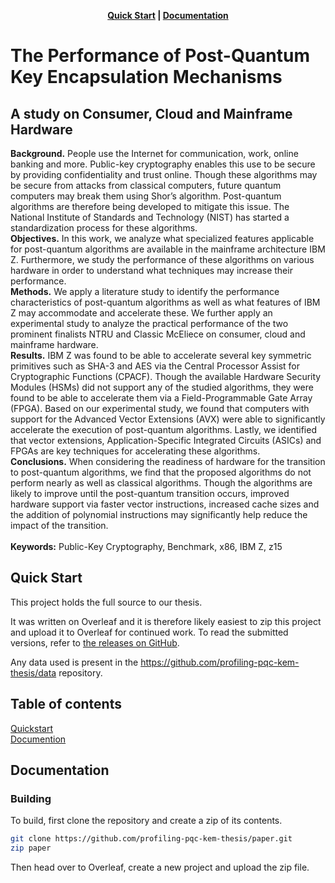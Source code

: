 <p align="center">
  <strong><a href="#quickstart">Quick Start</a> | <a href="#documentation">Documentation</a> </strong>
</p>

# The Performance of Post-Quantum Key Encapsulation Mechanisms
## A study on Consumer, Cloud and Mainframe Hardware

**Background.** People use the Internet for communication, work, online banking and more. Public-key cryptography enables this use to be secure by providing confidentiality and trust online. Though these algorithms may be secure from attacks from classical computers, future quantum computers may break them using Shor’s algorithm. Post-quantum algorithms are therefore being developed to mitigate this issue. The National Institute of Standards and Technology (NIST) has started a standardization process for these algorithms.<br />
**Objectives.** In this work, we analyze what specialized features applicable for post-quantum algorithms are available in the mainframe architecture IBM Z. Furthermore, we study the performance of these algorithms on various hardware in order to understand what techniques may increase their performance.<br />
**Methods.** We apply a literature study to identify the performance characteristics of post-quantum algorithms as well as what features of IBM Z may accommodate and accelerate these. We further apply an experimental study to analyze the practical performance of the two prominent finalists NTRU and Classic McEliece on consumer, cloud and mainframe hardware.<br />
**Results.** IBM Z was found to be able to accelerate several key symmetric primitives such as SHA-3 and AES via the Central Processor Assist for Cryptographic Functions (CPACF). Though the available Hardware Security Modules (HSMs) did not support any of the studied algorithms, they were found to be able to accelerate them via a Field-Programmable Gate Array (FPGA). Based on our experimental study, we found that computers with support for the Advanced Vector Extensions (AVX) were able to significantly accelerate the execution of post-quantum algorithms. Lastly, we identified that vector extensions, Application-Specific Integrated Circuits (ASICs) and FPGAs are key techniques for accelerating these algorithms.<br />
**Conclusions.** When considering the readiness of hardware for the transition to post-quantum algorithms, we find that the proposed algorithms do not perform nearly as well as classical algorithms. Though the algorithms are likely to improve until the post-quantum transition occurs, improved hardware support via faster vector instructions, increased cache sizes and the addition of polynomial instructions may significantly help reduce the impact of the transition.<br /><br />
**Keywords:** Public-Key Cryptography, Benchmark, x86, IBM Z, z15

<a id="quickstart"></a>
## Quick Start

This project holds the full source to our thesis.

It was written on Overleaf and it is therefore likely easiest to zip this project and upload it to Overleaf for continued work. To read the submitted versions, refer to [the releases on GitHub](https://github.com/profiling-pqc-kem-thesis/paper/releases).

Any data used is present in the https://github.com/profiling-pqc-kem-thesis/data repository.

## Table of contents

[Quickstart](#quickstart)<br/>
[Documention](#documentation)<br />

<a id="documentation"></a>
## Documentation

### Building

To build, first clone the repository and create a zip of its contents.

```sh
git clone https://github.com/profiling-pqc-kem-thesis/paper.git
zip paper
```

Then head over to Overleaf, create a new project and upload the zip file.
